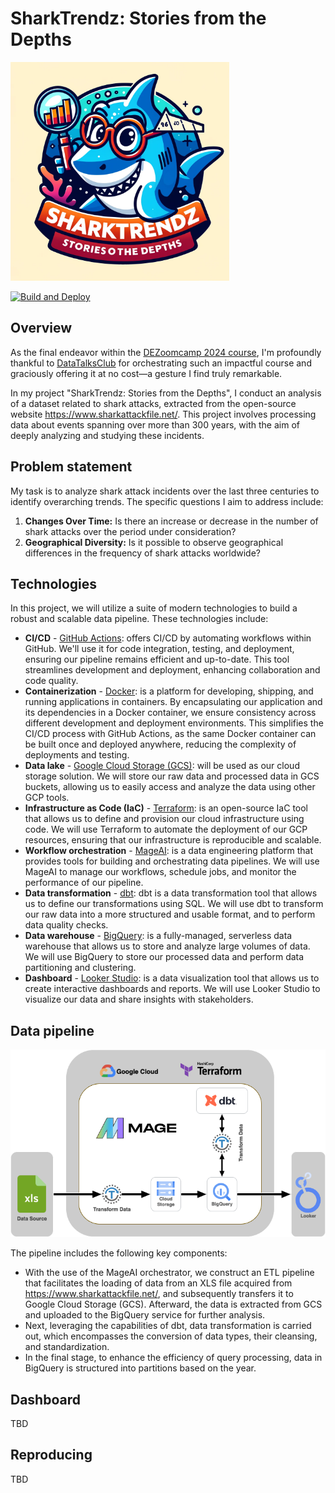 # SharkTrendz: Stories from the Depths 
<img width="350px" src="assets/logo.png" /> 

[![Build and Deploy](https://github.com/insantr/shark-trendz/actions/workflows/terraform.yml/badge.svg?branch=main)](https://github.com/insantr/shark-trendz/actions/workflows/terraform.yml)

## Overview
As the final endeavor within the  [DEZoomcamp 2024 course](https://github.com/DataTalksClub/data-engineering-zoomcamp/tree/main), I'm profoundly thankful to [DataTalksClub](https://github.com/DataTalksClub) for orchestrating such an impactful course and graciously offering it at no cost—a gesture I find truly remarkable. 

In my project "SharkTrendz: Stories from the Depths", I conduct an analysis of a dataset related to shark attacks, extracted from the open-source website https://www.sharkattackfile.net/. This project involves processing data about events spanning over more than 300 years, with the aim of deeply analyzing and studying these incidents.

## Problem statement
My task is to analyze shark attack incidents over the last three centuries to identify overarching trends. The specific questions I aim to address include:
1. **Changes Over Time:** Is there an increase or decrease in the number of shark attacks over the period under consideration?
2. **Geographical Diversity:** Is it possible to observe geographical differences in the frequency of shark attacks worldwide?

## Technologies
In this project, we will utilize a suite of modern technologies to build a robust and scalable data pipeline. These technologies include:
- **CI/CD** - [GitHub Actions](https://github.com/features/actions): offers CI/CD by automating workflows within GitHub. We'll use it for code integration, testing, and deployment, ensuring our pipeline remains efficient and up-to-date. This tool streamlines development and deployment, enhancing collaboration and code quality.
- **Containerization** - [Docker](https://www.docker.com/): is a platform for developing, shipping, and running applications in containers. By encapsulating our application and its dependencies in a Docker container, we ensure consistency across different development and deployment environments. This simplifies the CI/CD process with GitHub Actions, as the same Docker container can be built once and deployed anywhere, reducing the complexity of deployments and testing.
- **Data lake** - [Google Cloud Storage (GCS)](https://cloud.google.com/storage): will be used as our cloud storage solution. We will store our raw data and processed data in GCS buckets, allowing us to easily access and analyze the data using other GCP tools.
- **Infrastructure as Code (IaC)** - [Terraform](https://www.terraform.io): is an open-source IaC tool that allows us to define and provision our cloud infrastructure using code. We will use Terraform to automate the deployment of our GCP resources, ensuring that our infrastructure is reproducible and scalable.
- **Workflow orchestration** - [MageAI](https://www.mage.ai): is a data engineering platform that provides tools for building and orchestrating data pipelines. We will use MageAI to manage our workflows, schedule jobs, and monitor the performance of our pipeline.
- **Data transformation** - [dbt](https://www.getdbt.com): dbt is a data transformation tool that allows us to define our transformations using SQL. We will use dbt to transform our raw data into a more structured and usable format, and to perform data quality checks.
- **Data warehouse** - [BigQuery](https://cloud.google.com/bigquery): is a fully-managed, serverless data warehouse that allows us to store and analyze large volumes of data. We will use BigQuery to store our processed data and perform data partitioning and clustering.
- **Dashboard** - [Looker Studio](https://lookerstudio.google.com): is a data visualization tool that allows us to create interactive dashboards and reports. We will use Looker Studio to visualize our data and share insights with stakeholders.

## Data pipeline

![image](assets/pipeline_flow.png "Pipeline Flow")

The pipeline includes the following key components:
- With the use of the MageAI orchestrator, we construct an ETL pipeline that facilitates the loading of data from an XLS file acquired from https://www.sharkattackfile.net/, and subsequently transfers it to Google Cloud Storage (GCS). Afterward, the data is extracted from GCS and uploaded to the BigQuery service for further analysis.
- Next, leveraging the capabilities of dbt, data transformation is carried out, which encompasses the conversion of data types, their cleansing, and standardization.
- In the final stage, to enhance the efficiency of query processing, data in BigQuery is structured into partitions based on the year.

## Dashboard
TBD

## Reproducing
TBD
